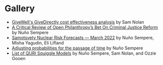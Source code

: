 # Gallery

- [GiveWell's GiveDirectly cost effectiveness analysis](https://observablehq.com/@hazelfire/givewells-givedirectly-cost-effectiveness-analysis) by Sam Nolan
- [A Critical Review of Open Philanthropy’s Bet On Criminal Justice Reform](https://forum.effectivealtruism.org/posts/h2N9qEbvQ6RHABcae/a-critical-review-of-open-philanthropy-s-bet-on-criminal) by Nuño Sempere
- [Samotsvety Nuclear Risk Forecasts — March 2022](https://forum.effectivealtruism.org/posts/KRFXjCqqfGQAYirm5/samotsvety-nuclear-risk-forecasts-march-2022) by Nuño Sempere, Misha Yagudin, Eli Lifland
- [Adjusting probabilities for the passage of time](https://www.lesswrong.com/s/rDe8QE5NvXcZYzgZ3/p/j8o6sgRerE3tqNWdj) by Nuño Sempere
- [List of QURI Squiggle Models](https://github.com/quantified-uncertainty/squiggle-models) by Nuño Sempere, Sam Nolan, and Ozzie Gooen
